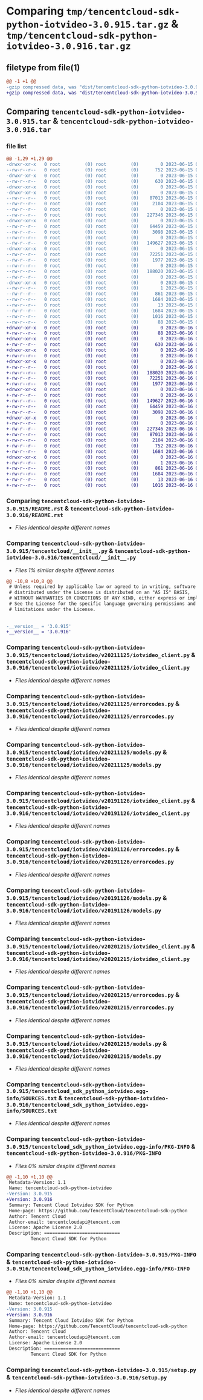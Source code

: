 # Comparing `tmp/tencentcloud-sdk-python-iotvideo-3.0.915.tar.gz` & `tmp/tencentcloud-sdk-python-iotvideo-3.0.916.tar.gz`

## filetype from file(1)

```diff
@@ -1 +1 @@
-gzip compressed data, was "dist/tencentcloud-sdk-python-iotvideo-3.0.915.tar", last modified: Thu Jun 15 00:27:56 2023, max compression
+gzip compressed data, was "dist/tencentcloud-sdk-python-iotvideo-3.0.916.tar", last modified: Fri Jun 16 00:36:06 2023, max compression
```

## Comparing `tencentcloud-sdk-python-iotvideo-3.0.915.tar` & `tencentcloud-sdk-python-iotvideo-3.0.916.tar`

### file list

```diff
@@ -1,29 +1,29 @@
-drwxr-xr-x   0 root         (0) root         (0)        0 2023-06-15 00:27:56.000000 tencentcloud-sdk-python-iotvideo-3.0.915/
--rw-r--r--   0 root         (0) root         (0)      752 2023-06-15 00:27:56.000000 tencentcloud-sdk-python-iotvideo-3.0.915/README.rst
-drwxr-xr-x   0 root         (0) root         (0)        0 2023-06-15 00:27:56.000000 tencentcloud-sdk-python-iotvideo-3.0.915/tencentcloud/
--rw-r--r--   0 root         (0) root         (0)      630 2023-06-15 00:27:56.000000 tencentcloud-sdk-python-iotvideo-3.0.915/tencentcloud/__init__.py
-drwxr-xr-x   0 root         (0) root         (0)        0 2023-06-15 00:27:56.000000 tencentcloud-sdk-python-iotvideo-3.0.915/tencentcloud/iotvideo/
-drwxr-xr-x   0 root         (0) root         (0)        0 2023-06-15 00:27:56.000000 tencentcloud-sdk-python-iotvideo-3.0.915/tencentcloud/iotvideo/v20211125/
--rw-r--r--   0 root         (0) root         (0)    87013 2023-06-15 00:27:56.000000 tencentcloud-sdk-python-iotvideo-3.0.915/tencentcloud/iotvideo/v20211125/iotvideo_client.py
--rw-r--r--   0 root         (0) root         (0)     2104 2023-06-15 00:27:56.000000 tencentcloud-sdk-python-iotvideo-3.0.915/tencentcloud/iotvideo/v20211125/errorcodes.py
--rw-r--r--   0 root         (0) root         (0)        0 2023-06-15 00:27:56.000000 tencentcloud-sdk-python-iotvideo-3.0.915/tencentcloud/iotvideo/v20211125/__init__.py
--rw-r--r--   0 root         (0) root         (0)   227346 2023-06-15 00:27:56.000000 tencentcloud-sdk-python-iotvideo-3.0.915/tencentcloud/iotvideo/v20211125/models.py
-drwxr-xr-x   0 root         (0) root         (0)        0 2023-06-15 00:27:56.000000 tencentcloud-sdk-python-iotvideo-3.0.915/tencentcloud/iotvideo/v20191126/
--rw-r--r--   0 root         (0) root         (0)    64459 2023-06-15 00:27:56.000000 tencentcloud-sdk-python-iotvideo-3.0.915/tencentcloud/iotvideo/v20191126/iotvideo_client.py
--rw-r--r--   0 root         (0) root         (0)     3098 2023-06-15 00:27:56.000000 tencentcloud-sdk-python-iotvideo-3.0.915/tencentcloud/iotvideo/v20191126/errorcodes.py
--rw-r--r--   0 root         (0) root         (0)        0 2023-06-15 00:27:56.000000 tencentcloud-sdk-python-iotvideo-3.0.915/tencentcloud/iotvideo/v20191126/__init__.py
--rw-r--r--   0 root         (0) root         (0)   149627 2023-06-15 00:27:56.000000 tencentcloud-sdk-python-iotvideo-3.0.915/tencentcloud/iotvideo/v20191126/models.py
-drwxr-xr-x   0 root         (0) root         (0)        0 2023-06-15 00:27:56.000000 tencentcloud-sdk-python-iotvideo-3.0.915/tencentcloud/iotvideo/v20201215/
--rw-r--r--   0 root         (0) root         (0)    72251 2023-06-15 00:27:56.000000 tencentcloud-sdk-python-iotvideo-3.0.915/tencentcloud/iotvideo/v20201215/iotvideo_client.py
--rw-r--r--   0 root         (0) root         (0)     1977 2023-06-15 00:27:56.000000 tencentcloud-sdk-python-iotvideo-3.0.915/tencentcloud/iotvideo/v20201215/errorcodes.py
--rw-r--r--   0 root         (0) root         (0)        0 2023-06-15 00:27:56.000000 tencentcloud-sdk-python-iotvideo-3.0.915/tencentcloud/iotvideo/v20201215/__init__.py
--rw-r--r--   0 root         (0) root         (0)   188020 2023-06-15 00:27:56.000000 tencentcloud-sdk-python-iotvideo-3.0.915/tencentcloud/iotvideo/v20201215/models.py
--rw-r--r--   0 root         (0) root         (0)        0 2023-06-15 00:27:56.000000 tencentcloud-sdk-python-iotvideo-3.0.915/tencentcloud/iotvideo/__init__.py
-drwxr-xr-x   0 root         (0) root         (0)        0 2023-06-15 00:27:56.000000 tencentcloud-sdk-python-iotvideo-3.0.915/tencentcloud_sdk_python_iotvideo.egg-info/
--rw-r--r--   0 root         (0) root         (0)        1 2023-06-15 00:27:56.000000 tencentcloud-sdk-python-iotvideo-3.0.915/tencentcloud_sdk_python_iotvideo.egg-info/dependency_links.txt
--rw-r--r--   0 root         (0) root         (0)      861 2023-06-15 00:27:56.000000 tencentcloud-sdk-python-iotvideo-3.0.915/tencentcloud_sdk_python_iotvideo.egg-info/SOURCES.txt
--rw-r--r--   0 root         (0) root         (0)     1684 2023-06-15 00:27:56.000000 tencentcloud-sdk-python-iotvideo-3.0.915/tencentcloud_sdk_python_iotvideo.egg-info/PKG-INFO
--rw-r--r--   0 root         (0) root         (0)       13 2023-06-15 00:27:56.000000 tencentcloud-sdk-python-iotvideo-3.0.915/tencentcloud_sdk_python_iotvideo.egg-info/top_level.txt
--rw-r--r--   0 root         (0) root         (0)     1684 2023-06-15 00:27:56.000000 tencentcloud-sdk-python-iotvideo-3.0.915/PKG-INFO
--rw-r--r--   0 root         (0) root         (0)     1016 2023-06-15 00:27:56.000000 tencentcloud-sdk-python-iotvideo-3.0.915/setup.py
--rw-r--r--   0 root         (0) root         (0)       88 2023-06-15 00:27:56.000000 tencentcloud-sdk-python-iotvideo-3.0.915/setup.cfg
+drwxr-xr-x   0 root         (0) root         (0)        0 2023-06-16 00:36:06.000000 tencentcloud-sdk-python-iotvideo-3.0.916/
+-rw-r--r--   0 root         (0) root         (0)       88 2023-06-16 00:36:06.000000 tencentcloud-sdk-python-iotvideo-3.0.916/setup.cfg
+drwxr-xr-x   0 root         (0) root         (0)        0 2023-06-16 00:36:06.000000 tencentcloud-sdk-python-iotvideo-3.0.916/tencentcloud/
+-rw-r--r--   0 root         (0) root         (0)      630 2023-06-16 00:36:06.000000 tencentcloud-sdk-python-iotvideo-3.0.916/tencentcloud/__init__.py
+drwxr-xr-x   0 root         (0) root         (0)        0 2023-06-16 00:36:06.000000 tencentcloud-sdk-python-iotvideo-3.0.916/tencentcloud/iotvideo/
+-rw-r--r--   0 root         (0) root         (0)        0 2023-06-16 00:36:06.000000 tencentcloud-sdk-python-iotvideo-3.0.916/tencentcloud/iotvideo/__init__.py
+drwxr-xr-x   0 root         (0) root         (0)        0 2023-06-16 00:36:06.000000 tencentcloud-sdk-python-iotvideo-3.0.916/tencentcloud/iotvideo/v20201215/
+-rw-r--r--   0 root         (0) root         (0)        0 2023-06-16 00:36:06.000000 tencentcloud-sdk-python-iotvideo-3.0.916/tencentcloud/iotvideo/v20201215/__init__.py
+-rw-r--r--   0 root         (0) root         (0)   188020 2023-06-16 00:36:06.000000 tencentcloud-sdk-python-iotvideo-3.0.916/tencentcloud/iotvideo/v20201215/models.py
+-rw-r--r--   0 root         (0) root         (0)    72251 2023-06-16 00:36:06.000000 tencentcloud-sdk-python-iotvideo-3.0.916/tencentcloud/iotvideo/v20201215/iotvideo_client.py
+-rw-r--r--   0 root         (0) root         (0)     1977 2023-06-16 00:36:06.000000 tencentcloud-sdk-python-iotvideo-3.0.916/tencentcloud/iotvideo/v20201215/errorcodes.py
+drwxr-xr-x   0 root         (0) root         (0)        0 2023-06-16 00:36:06.000000 tencentcloud-sdk-python-iotvideo-3.0.916/tencentcloud/iotvideo/v20191126/
+-rw-r--r--   0 root         (0) root         (0)        0 2023-06-16 00:36:06.000000 tencentcloud-sdk-python-iotvideo-3.0.916/tencentcloud/iotvideo/v20191126/__init__.py
+-rw-r--r--   0 root         (0) root         (0)   149627 2023-06-16 00:36:06.000000 tencentcloud-sdk-python-iotvideo-3.0.916/tencentcloud/iotvideo/v20191126/models.py
+-rw-r--r--   0 root         (0) root         (0)    64459 2023-06-16 00:36:06.000000 tencentcloud-sdk-python-iotvideo-3.0.916/tencentcloud/iotvideo/v20191126/iotvideo_client.py
+-rw-r--r--   0 root         (0) root         (0)     3098 2023-06-16 00:36:06.000000 tencentcloud-sdk-python-iotvideo-3.0.916/tencentcloud/iotvideo/v20191126/errorcodes.py
+drwxr-xr-x   0 root         (0) root         (0)        0 2023-06-16 00:36:06.000000 tencentcloud-sdk-python-iotvideo-3.0.916/tencentcloud/iotvideo/v20211125/
+-rw-r--r--   0 root         (0) root         (0)        0 2023-06-16 00:36:06.000000 tencentcloud-sdk-python-iotvideo-3.0.916/tencentcloud/iotvideo/v20211125/__init__.py
+-rw-r--r--   0 root         (0) root         (0)   227346 2023-06-16 00:36:06.000000 tencentcloud-sdk-python-iotvideo-3.0.916/tencentcloud/iotvideo/v20211125/models.py
+-rw-r--r--   0 root         (0) root         (0)    87013 2023-06-16 00:36:06.000000 tencentcloud-sdk-python-iotvideo-3.0.916/tencentcloud/iotvideo/v20211125/iotvideo_client.py
+-rw-r--r--   0 root         (0) root         (0)     2104 2023-06-16 00:36:06.000000 tencentcloud-sdk-python-iotvideo-3.0.916/tencentcloud/iotvideo/v20211125/errorcodes.py
+-rw-r--r--   0 root         (0) root         (0)      752 2023-06-16 00:36:06.000000 tencentcloud-sdk-python-iotvideo-3.0.916/README.rst
+-rw-r--r--   0 root         (0) root         (0)     1684 2023-06-16 00:36:06.000000 tencentcloud-sdk-python-iotvideo-3.0.916/PKG-INFO
+drwxr-xr-x   0 root         (0) root         (0)        0 2023-06-16 00:36:06.000000 tencentcloud-sdk-python-iotvideo-3.0.916/tencentcloud_sdk_python_iotvideo.egg-info/
+-rw-r--r--   0 root         (0) root         (0)        1 2023-06-16 00:36:06.000000 tencentcloud-sdk-python-iotvideo-3.0.916/tencentcloud_sdk_python_iotvideo.egg-info/dependency_links.txt
+-rw-r--r--   0 root         (0) root         (0)      861 2023-06-16 00:36:06.000000 tencentcloud-sdk-python-iotvideo-3.0.916/tencentcloud_sdk_python_iotvideo.egg-info/SOURCES.txt
+-rw-r--r--   0 root         (0) root         (0)     1684 2023-06-16 00:36:06.000000 tencentcloud-sdk-python-iotvideo-3.0.916/tencentcloud_sdk_python_iotvideo.egg-info/PKG-INFO
+-rw-r--r--   0 root         (0) root         (0)       13 2023-06-16 00:36:06.000000 tencentcloud-sdk-python-iotvideo-3.0.916/tencentcloud_sdk_python_iotvideo.egg-info/top_level.txt
+-rw-r--r--   0 root         (0) root         (0)     1016 2023-06-16 00:36:06.000000 tencentcloud-sdk-python-iotvideo-3.0.916/setup.py
```

### Comparing `tencentcloud-sdk-python-iotvideo-3.0.915/README.rst` & `tencentcloud-sdk-python-iotvideo-3.0.916/README.rst`

 * *Files identical despite different names*

### Comparing `tencentcloud-sdk-python-iotvideo-3.0.915/tencentcloud/__init__.py` & `tencentcloud-sdk-python-iotvideo-3.0.916/tencentcloud/__init__.py`

 * *Files 1% similar despite different names*

```diff
@@ -10,8 +10,8 @@
 # Unless required by applicable law or agreed to in writing, software
 # distributed under the License is distributed on an "AS IS" BASIS,
 # WITHOUT WARRANTIES OR CONDITIONS OF ANY KIND, either express or implied.
 # See the License for the specific language governing permissions and
 # limitations under the License.
 
 
-__version__ = '3.0.915'
+__version__ = '3.0.916'
```

### Comparing `tencentcloud-sdk-python-iotvideo-3.0.915/tencentcloud/iotvideo/v20211125/iotvideo_client.py` & `tencentcloud-sdk-python-iotvideo-3.0.916/tencentcloud/iotvideo/v20211125/iotvideo_client.py`

 * *Files identical despite different names*

### Comparing `tencentcloud-sdk-python-iotvideo-3.0.915/tencentcloud/iotvideo/v20211125/errorcodes.py` & `tencentcloud-sdk-python-iotvideo-3.0.916/tencentcloud/iotvideo/v20211125/errorcodes.py`

 * *Files identical despite different names*

### Comparing `tencentcloud-sdk-python-iotvideo-3.0.915/tencentcloud/iotvideo/v20211125/models.py` & `tencentcloud-sdk-python-iotvideo-3.0.916/tencentcloud/iotvideo/v20211125/models.py`

 * *Files identical despite different names*

### Comparing `tencentcloud-sdk-python-iotvideo-3.0.915/tencentcloud/iotvideo/v20191126/iotvideo_client.py` & `tencentcloud-sdk-python-iotvideo-3.0.916/tencentcloud/iotvideo/v20191126/iotvideo_client.py`

 * *Files identical despite different names*

### Comparing `tencentcloud-sdk-python-iotvideo-3.0.915/tencentcloud/iotvideo/v20191126/errorcodes.py` & `tencentcloud-sdk-python-iotvideo-3.0.916/tencentcloud/iotvideo/v20191126/errorcodes.py`

 * *Files identical despite different names*

### Comparing `tencentcloud-sdk-python-iotvideo-3.0.915/tencentcloud/iotvideo/v20191126/models.py` & `tencentcloud-sdk-python-iotvideo-3.0.916/tencentcloud/iotvideo/v20191126/models.py`

 * *Files identical despite different names*

### Comparing `tencentcloud-sdk-python-iotvideo-3.0.915/tencentcloud/iotvideo/v20201215/iotvideo_client.py` & `tencentcloud-sdk-python-iotvideo-3.0.916/tencentcloud/iotvideo/v20201215/iotvideo_client.py`

 * *Files identical despite different names*

### Comparing `tencentcloud-sdk-python-iotvideo-3.0.915/tencentcloud/iotvideo/v20201215/errorcodes.py` & `tencentcloud-sdk-python-iotvideo-3.0.916/tencentcloud/iotvideo/v20201215/errorcodes.py`

 * *Files identical despite different names*

### Comparing `tencentcloud-sdk-python-iotvideo-3.0.915/tencentcloud/iotvideo/v20201215/models.py` & `tencentcloud-sdk-python-iotvideo-3.0.916/tencentcloud/iotvideo/v20201215/models.py`

 * *Files identical despite different names*

### Comparing `tencentcloud-sdk-python-iotvideo-3.0.915/tencentcloud_sdk_python_iotvideo.egg-info/SOURCES.txt` & `tencentcloud-sdk-python-iotvideo-3.0.916/tencentcloud_sdk_python_iotvideo.egg-info/SOURCES.txt`

 * *Files identical despite different names*

### Comparing `tencentcloud-sdk-python-iotvideo-3.0.915/tencentcloud_sdk_python_iotvideo.egg-info/PKG-INFO` & `tencentcloud-sdk-python-iotvideo-3.0.916/PKG-INFO`

 * *Files 0% similar despite different names*

```diff
@@ -1,10 +1,10 @@
 Metadata-Version: 1.1
 Name: tencentcloud-sdk-python-iotvideo
-Version: 3.0.915
+Version: 3.0.916
 Summary: Tencent Cloud Iotvideo SDK for Python
 Home-page: https://github.com/TencentCloud/tencentcloud-sdk-python
 Author: Tencent Cloud
 Author-email: tencentcloudapi@tencent.com
 License: Apache License 2.0
 Description: ============================
         Tencent Cloud SDK for Python
```

### Comparing `tencentcloud-sdk-python-iotvideo-3.0.915/PKG-INFO` & `tencentcloud-sdk-python-iotvideo-3.0.916/tencentcloud_sdk_python_iotvideo.egg-info/PKG-INFO`

 * *Files 0% similar despite different names*

```diff
@@ -1,10 +1,10 @@
 Metadata-Version: 1.1
 Name: tencentcloud-sdk-python-iotvideo
-Version: 3.0.915
+Version: 3.0.916
 Summary: Tencent Cloud Iotvideo SDK for Python
 Home-page: https://github.com/TencentCloud/tencentcloud-sdk-python
 Author: Tencent Cloud
 Author-email: tencentcloudapi@tencent.com
 License: Apache License 2.0
 Description: ============================
         Tencent Cloud SDK for Python
```

### Comparing `tencentcloud-sdk-python-iotvideo-3.0.915/setup.py` & `tencentcloud-sdk-python-iotvideo-3.0.916/setup.py`

 * *Files identical despite different names*

